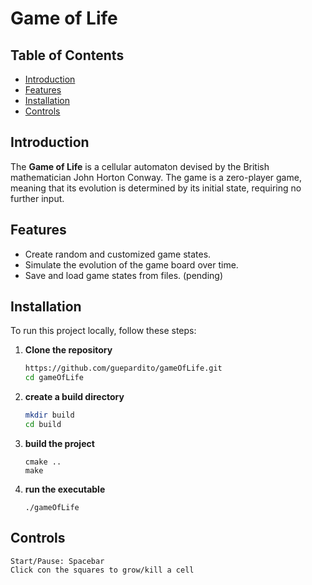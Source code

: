 # Game of Life

## Table of Contents
- [Introduction](#introduction)
- [Features](#features)
- [Installation](#installation)
- [Controls](#controls)

## Introduction
The **Game of Life** is a cellular automaton devised by the British mathematician John Horton Conway. The game is a zero-player game, meaning that its evolution is determined by its initial state, requiring no further input.

## Features
- Create random and customized game states.
- Simulate the evolution of the game board over time.
- Save and load game states from files. (pending)

## Installation
To run this project locally, follow these steps:

1. **Clone the repository**
    ```bash
    https://github.com/guepardito/gameOfLife.git
    cd gameOfLife
    ```

2. **create a build directory**
    ```bash
    mkdir build
    cd build
    ```

3. **build the project**
    ```
    cmake ..
    make
    ```

3. **run the executable**
    ```
    ./gameOfLife
    ```

## Controls

    Start/Pause: Spacebar
    Click con the squares to grow/kill a cell